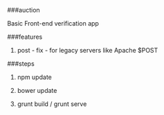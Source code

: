 ###auction

Basic Front-end verification app

###features


1. post - fix - for legacy servers like Apache $POST


###steps


1. npm update

2. bower update

3. grunt build / grunt serve
